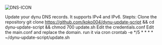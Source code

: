 
![DNS-ICON](https://itigic.com/wp-content/uploads/2019/12/dns.jpg)

Update your dynu DNS records. It supports IPv4 and IPv6.
Stepts:
Clone the repository
git clone https://github.com/koko004/dynu-update-script && cd dynu-update-script && chmod 700 update.sh
Edit the credentials.conf
Edit the main.conf and replace the domain.
run it via cron
   crontab -e 
   */5 * * * * ~/dynu-update-script/update.sh


